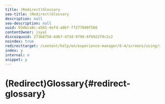 ```yaml
---
title: (Redirect)Glossary
seo-title: (Redirect)Glossary
description: null
seo-description: null
uuid: 03dbca8c-a501-4efd-a0bf-ff277090f566
contentOwner: jsyal
discoiquuid: 273b8750-4db7-473d-9799-6f6922f9c2c2
noindex: true
redirecttarget: /content/help/en/experience-manager/6-4/screens/using/screens-glossary
index: y
internal: n
snippet: y
---
```


# (Redirect)Glossary{#redirect-glossary}

